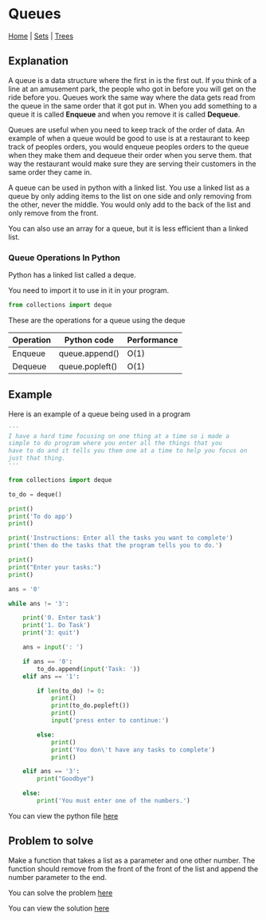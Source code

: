 # Queues

[Home](outline.md) | [Sets](2-sets.md) | [Trees](3-tree.md)

## Explanation

A queue is a data structure where the first in is the first out. If you think of a line at an amusement park, the people who got in before you will get on the ride before you. Queues work the same way where the data gets read from the queue in the same order that it got put in. When you add something to a queue it is called **Enqueue** and when you remove it is called **Dequeue**.

Queues are useful when you need to keep track of the order of data. An example of when a queue would be good to use is at a restaurant to keep track of peoples orders, you would enqueue peoples orders to the queue when they make them and dequeue their order when you serve them. that way the restaurant would make sure they are serving their customers in the same order they came in.

A queue can be used in python with a linked list. You use a linked list as a queue by only adding items to the list on one side and only removing from the other, never the middle. You would only add to the back of the list and only remove from the front.

You can also use an array for a queue, but it is less efficient than a linked list.

### Queue Operations In Python

Python has a linked list called a deque.

You need to import it to use in it in your program.

```python
from collections import deque
```

These are the operations for a queue using the deque

| Operation | Python code     | Performance |
| --------- | --------------- | ----------- |
| Enqueue   | queue.append()  | O(1)        |
| Dequeue   | queue.popleft() | O(1)        |

## Example

Here is an example of a queue being used in a program

```python
'''
I have a hard time focusing on one thing at a time so i made a
simple to do program where you enter all the things that you
have to do and it tells you them one at a time to help you focus on
just that thing.
'''

from collections import deque

to_do = deque()

print()
print('To do app')
print()

print('Instructions: Enter all the tasks you want to complete')
print('then do the tasks that the program tells you to do.')

print()
print("Enter your tasks:")
print()

ans = '0'

while ans != '3':

    print('0. Enter task')
    print('1. Do Task')
    print('3: quit')

    ans = input(': ')

    if ans == '0':
        to_do.append(input('Task: '))
    elif ans == '1':

        if len(to_do) != 0:
            print()
            print(to_do.popleft())
            print()
            input('press enter to continue:')

        else:
            print()
            print('You don\'t have any tasks to complete')
            print()

    elif ans == '3':
        print("Goodbye")

    else:
        print('You must enter one of the numbers.')
```

You can view the python file [here](./python/queue-example.py)

## Problem to solve

Make a function that takes a list as a parameter and one other number. The function should remove from the front of the front of the list and append the number parameter to the end.

You can solve the problem [here](./python/queue-problem.py)

You can view the solution [here](./python/queue-solution.py)

